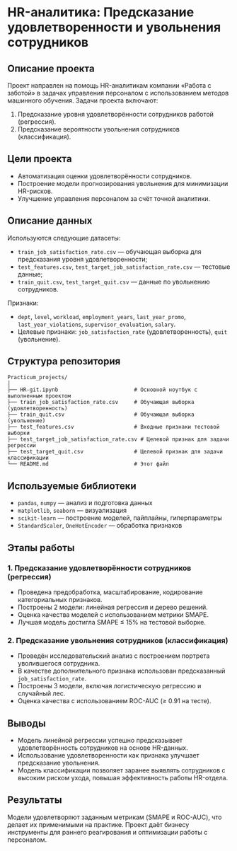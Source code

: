# HR-аналитика: Предсказание удовлетворенности и увольнения сотрудников

## Описание проекта
Проект направлен на помощь HR-аналитикам компании «Работа с заботой» в задачах управления персоналом с использованием методов машинного обучения. Задачи проекта включают:
1. Предсказание уровня удовлетворённости сотрудников работой (регрессия).
2. Предсказание вероятности увольнения сотрудников (классификация).

## Цели проекта
- Автоматизация оценки удовлетворённости сотрудников.
- Построение модели прогнозирования увольнения для минимизации HR-рисков.
- Улучшение управления персоналом за счёт точной аналитики.

## Описание данных
Используются следующие датасеты:
- `train_job_satisfaction_rate.csv` — обучающая выборка для предсказания уровня удовлетворенности;
- `test_features.csv`, `test_target_job_satisfaction_rate.csv` — тестовые данные;
- `train_quit.csv`, `test_target_quit.csv` — данные по увольнению сотрудников.

Признаки:
- `dept`, `level`, `workload`, `employment_years`, `last_year_promo`, `last_year_violations`, `supervisor_evaluation`, `salary`.
- Целевые признаки: `job_satisfaction_rate` (удовлетворенность), `quit` (увольнение).

## Структура репозитория
```
Practicum_projects/
│
├── HR-git.ipynb                        # Основной ноутбук с выполненным проектом
├── train_job_satisfaction_rate.csv     # Обучающая выборка (удовлетворенность)
├── train_quit.csv                      # Обучающая выборка (увольнение)
├── test_features.csv                   # Входные признаки тестовой выборки
├── test_target_job_satisfaction_rate.csv # Целевой признак для задачи регрессии
├── test_target_quit.csv                # Целевой признак для задачи классификации
└── README.md                           # Этот файл
```

## Используемые библиотеки
- `pandas`, `numpy` — анализ и подготовка данных
- `matplotlib`, `seaborn` — визуализация
- `scikit-learn` — построение моделей, пайплайны, гиперпараметры
- `StandardScaler`, `OneHotEncoder` — обработка признаков

## Этапы работы
### 1. Предсказание удовлетворённости сотрудников (регрессия)
- Проведена предобработка, масштабирование, кодирование категориальных признаков.
- Построены 2 модели: линейная регрессия и дерево решений.
- Оценка качества моделей с использованием метрики SMAPE.
- Лучшая модель достигла SMAPE ≤ 15% на тестовой выборке.

### 2. Предсказание увольнения сотрудников (классификация)
- Проведён исследовательский анализ с построением портрета уволившегося сотрудника.
- В качестве дополнительного признака использован предсказанный `job_satisfaction_rate`.
- Построены 3 модели, включая логистическую регрессию и случайный лес.
- Оценка качества с использованием ROC-AUC (≥ 0.91 на тесте).

## Выводы
- Модель линейной регрессии успешно предсказывает удовлетворённость сотрудников на основе HR-данных.
- Использование удовлетворенности как признака улучшает предсказание увольнения.
- Модель классификации позволяет заранее выявлять сотрудников с высоким риском ухода, повышая эффективность работы HR-отдела.

## Результаты
Модели удовлетворяют заданным метрикам (SMAPE и ROC-AUC), что делает их применимыми на практике. Проект даёт бизнесу инструменты для раннего реагирования и оптимизации работы с персоналом.
